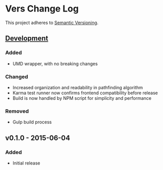 # Vers Change Log
This project adheres to [Semantic Versioning](http://semver.org/).

## [Development]
### Added
- UMD wrapper, with no breaking changes

### Changed
- Increased organization and readability in pathfinding algorithm
- Karma test runner now confirms frontend compatibility before release
- Build is now handled by NPM script for simplicity and performance

### Removed
- Gulp build process

## v0.1.0 - 2015-06-04
### Added
- Initial release

[Development]: https://github.com/TomFrost/Jexl/compare/0.1.0...HEAD
